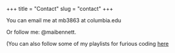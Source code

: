 +++
title = "Contact"
slug = "contact"
+++

You can email me at mb3863 at columbia.edu

Or follow me: @maibennett.

(You can also follow some of my playlists for furious coding [here](https://open.spotify.com/user/11120745477/playlist/7d1UxfElRAykPIoBmSTgnW?si=qHRZZycvSD-ou8qQRMichQ)

